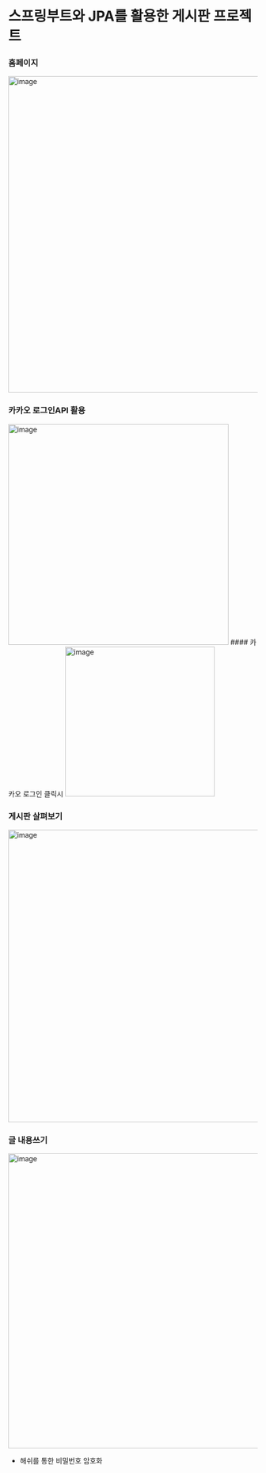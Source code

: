 # 스프링부트와 JPA를 활용한 게시판 프로젝트

### 홈페이지
<img width="638" alt="image" src="https://user-images.githubusercontent.com/76799020/174466575-8692d98a-dc04-49da-bc18-dbd1755b49e8.png">

### 카카오 로그인API 활용
<img width="445" alt="image" src="https://user-images.githubusercontent.com/76799020/174466703-dd1838f1-e2ab-4b81-a83f-aaaf0a8576ec.png">
#### 카카오 로그인 클릭시
<img width="302" alt="image" src="https://user-images.githubusercontent.com/76799020/174466712-48fa7908-18e8-4edf-be8d-a0ab9afc4485.png">

### 게시판 살펴보기
<img width="590" alt="image" src="https://user-images.githubusercontent.com/76799020/174466655-1440f607-e282-46c6-bf7d-0e753f3e1b32.png">

### 글 내용쓰기
<img width="595" alt="image" src="https://user-images.githubusercontent.com/76799020/174466672-ebc41d74-98a3-4083-a0c6-6e6d2a95d1d2.png">

- 해쉬를 통한 비밀번호 암호화 
